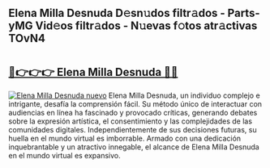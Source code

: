 ## Elena Milla Desnuda D𝚎sn𝚞dos filtr𝚊dos - Parts-yMG Vid𝚎os filtr𝚊dos - N𝚞evas f𝚘tos atr𝚊ctivas TOvN4

# <h2><a href="http://mbb388.tromn.icu/?c=Elena+Milla+Desnuda">🔗👉👉👉 Elena Milla Desnuda 🔗🔗</a></h2>

[![Elena Milla Desnuda nuevo](https://i.imgur.com/pEAQMta.gif)](http://mbb388.tromn.icu/?c=Elena+Milla+Desnuda)
Elena Milla Desnuda, un individuo complejo e intrigante, desafía la comprensión fácil. Su método único de interactuar con audiencias en línea ha fascinado y provocado críticas, generando debates sobre la expresión artística, el consentimiento y las complejidades de las comunidades digitales. Independientemente de sus decisiones futuras, su huella en el mundo virtual es imborrable. Armado con una dedicación inquebrantable y un atractivo innegable, el alcance de Elena Milla Desnuda en el mundo virtual es expansivo.
